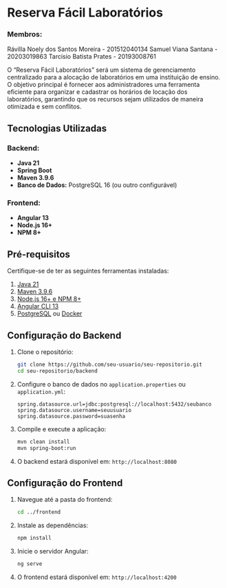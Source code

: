 # Reserva Fácil Laboratórios

### Membros:
Rávilla Noely dos Santos Moreira - 201512040134
Samuel Viana Santana - 20203019863
Tarcisio Batista Prates - 20193008761

O “Reserva Fácil Laboratórios” será um sistema de gerenciamento centralizado para a alocação de laboratórios em uma instituição de ensino. O objetivo principal é fornecer aos administradores uma ferramenta eficiente para organizar e cadastrar os horários de locação dos laboratórios, garantindo que os recursos sejam utilizados de maneira otimizada e sem conflitos.

## Tecnologias Utilizadas

### Backend:
- **Java 21**
- **Spring Boot**
- **Maven 3.9.6**
- **Banco de Dados:** PostgreSQL 16 (ou outro configurável)

### Frontend:
- **Angular 13**
- **Node.js 16+**
- **NPM 8+**

## Pré-requisitos

Certifique-se de ter as seguintes ferramentas instaladas:

1. [Java 21](https://jdk.java.net/21/)
2. [Maven 3.9.6](https://maven.apache.org/download.cgi)
3. [Node.js 16+ e NPM 8+](https://nodejs.org/)
4. [Angular CLI 13](https://angular.io/cli)
5. [PostgreSQL](https://www.postgresql.org/) ou [Docker](https://www.docker.com/)

## Configuração do Backend

1. Clone o repositório:
   ```sh
   git clone https://github.com/seu-usuario/seu-repositorio.git
   cd seu-repositorio/backend
   ```
2. Configure o banco de dados no `application.properties` ou `application.yml`:
   ```properties
   spring.datasource.url=jdbc:postgresql://localhost:5432/seubanco
   spring.datasource.username=seuusuario
   spring.datasource.password=suasenha
   ```
3. Compile e execute a aplicação:
   ```sh
   mvn clean install
   mvn spring-boot:run
   ```
4. O backend estará disponível em: `http://localhost:8080`

## Configuração do Frontend

1. Navegue até a pasta do frontend:
   ```sh
   cd ../frontend
   ```
2. Instale as dependências:
   ```sh
   npm install
   ```
3. Inicie o servidor Angular:
   ```sh
   ng serve
   ```
4. O frontend estará disponível em: `http://localhost:4200`
